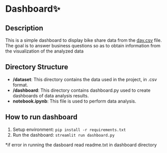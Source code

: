 # Dashboard✨

## Description

This is a simple dashboard to display bike share data from the [day.csv](dataset/day.csv) file. The goal is to answer business questions so as to obtain information from the visualization of the analyzed data

## Directory Structure
- **/dataset**: This directory contains the data used in the project, in .csv format.
- **/dashboard**: This directory contains dashboard.py used to create dashboards of data analysis results.
- **notebook.ipynb**: This file is used to perform data analysis.

## How to run dashboard
1. Setup environment: `pip install -r requirements.txt`
2. Run the dashboard: `streamlit run dashboard.py`

*if error in running the dasboard read readme.txt in dashboard directory
